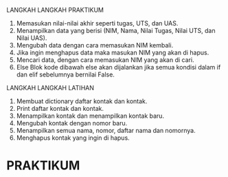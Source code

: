 LANGKAH LANGKAH PRAKTIKUM 

1. Memasukan nilai-nilai akhir seperti tugas, UTS, dan UAS.
2. Menampilkan data yang berisi (NIM, Nama, Nilai Tugas, Nilai UTS, dan Nilai UAS).
3. Mengubah data dengan cara memasukan NIM kembali.
4. Jika ingin menghapus data maka masukan NIM yang akan di hapus.
5. Mencari data, dengan cara memasukan NIM yang akan di cari.
6. Else Blok kode dibawah else akan dijalankan jika semua kondisi dalam if dan elif sebelumnya bernilai False.

LANGKAH LANGKAH LATIHAN 
1. Membuat dictionary daftar kontak dan kontak.
2. Print daftar kontak dan kontak.
3. Menampilkan kontak dan menampilkan kontak baru.
4. Mengubah kontak dengan nomor baru.
5. Menampilkan semua nama, nomor, daftar nama dan nomornya.
6. Menghapus kontak yang ingin di hapus.   

# PRAKTIKUM 
